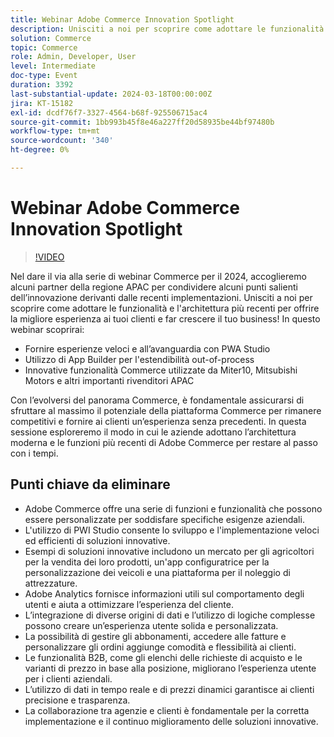 ```yaml
---
title: Webinar Adobe Commerce Innovation Spotlight
description: Unisciti a noi per scoprire come adottare le funzionalità e l’architettura più recenti per offrire la migliore esperienza ai tuoi clienti e far crescere il tuo business!In questo webinar.
solution: Commerce
topic: Commerce
role: Admin, Developer, User
level: Intermediate
doc-type: Event
duration: 3392
last-substantial-update: 2024-03-18T00:00:00Z
jira: KT-15182
exl-id: dcdf76f7-3327-4564-b68f-925506715ac4
source-git-commit: 1bb993b45f8e46a227ff20d58935be44bf97480b
workflow-type: tm+mt
source-wordcount: '340'
ht-degree: 0%

---
```


# Webinar Adobe Commerce Innovation Spotlight

>[!VIDEO](https://video.tv.adobe.com/v/3427965/?learn=on)

Nel dare il via alla serie di webinar Commerce per il 2024, accoglieremo alcuni partner della regione APAC per condividere alcuni punti salienti dell’innovazione derivanti dalle recenti implementazioni. Unisciti a noi per scoprire come adottare le funzionalità e l&#39;architettura più recenti per offrire la migliore esperienza ai tuoi clienti e far crescere il tuo business!
In questo webinar scoprirai:

* Fornire esperienze veloci e all’avanguardia con PWA Studio
* Utilizzo di App Builder per l&#39;estendibilità out-of-process
* Innovative funzionalità Commerce utilizzate da Miter10, Mitsubishi Motors e altri importanti rivenditori APAC

Con l’evolversi del panorama Commerce, è fondamentale assicurarsi di sfruttare al massimo il potenziale della piattaforma Commerce per rimanere competitivi e fornire ai clienti un’esperienza senza precedenti. In questa sessione esploreremo il modo in cui le aziende adottano l’architettura moderna e le funzioni più recenti di Adobe Commerce per restare al passo con i tempi.

## Punti chiave da eliminare

* Adobe Commerce offre una serie di funzioni e funzionalità che possono essere personalizzate per soddisfare specifiche esigenze aziendali.
* L&#39;utilizzo di PWI Studio consente lo sviluppo e l&#39;implementazione veloci ed efficienti di soluzioni innovative.
* Esempi di soluzioni innovative includono un mercato per gli agricoltori per la vendita dei loro prodotti, un&#39;app configuratrice per la personalizzazione dei veicoli e una piattaforma per il noleggio di attrezzature.
* Adobe Analytics fornisce informazioni utili sul comportamento degli utenti e aiuta a ottimizzare l’esperienza del cliente.
* L’integrazione di diverse origini di dati e l’utilizzo di logiche complesse possono creare un’esperienza utente solida e personalizzata.
* La possibilità di gestire gli abbonamenti, accedere alle fatture e personalizzare gli ordini aggiunge comodità e flessibilità ai clienti.
* Le funzionalità B2B, come gli elenchi delle richieste di acquisto e le varianti di prezzo in base alla posizione, migliorano l’esperienza utente per i clienti aziendali.
* L’utilizzo di dati in tempo reale e di prezzi dinamici garantisce ai clienti precisione e trasparenza.
* La collaborazione tra agenzie e clienti è fondamentale per la corretta implementazione e il continuo miglioramento delle soluzioni innovative.
